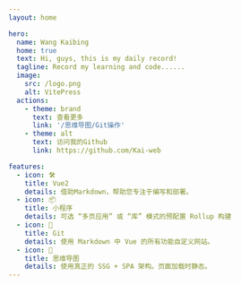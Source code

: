 ```yaml
---
layout: home

hero:
  name: Wang Kaibing
  home: true
  text: Hi, guys, this is my daily record!
  tagline: Record my learning and code......
  image:
    src: /logo.png
    alt: VitePress
  actions:
    - theme: brand
      text: 查看更多
      link: '/思维导图/Git操作'
    - theme: alt
      text: 访问我的Github
      link: https://github.com/Kai-web

features:
  - icon: 🛠️
    title: Vue2
    details: 借助Markdown，帮助您专注于编写和部署。
  - icon: 📦
    title: 小程序
    details: 可选 “多页应用” 或 “库” 模式的预配置 Rollup 构建
  - icon: 🔩
    title: Git
    details: 使用 Markdown 中 Vue 的所有功能自定义网站。
  - icon: 🔑
    title: 思维导图
    details: 使用真正的 SSG + SPA 架构。页面加载时静态。
---
```


<script setup>
  import { onMounted } from 'vue'
  alert('站点部署在Gihub（搜索引擎无法收录），国内访问较慢，请耐心等待。')

  // features跳转
  //import menu1Sidebar from "./.vitepress/menu1Sidebar";
  onMounted(() => {
      const cards = document.getElementsByTagName('article')
      for (let i=0; i<cards.length; i++){
        cards[i].classList.add('article')
        let title = cards[i].childNodes[1].innerHTML
        cards[i].addEventListener('click',()=> {
          window.location.replace(menu1Sidebar.find(x => x.text === title).items[0].link.replace(/.md/g,'.html'))
        })
      }
    })
</script>

<style>
    :root {
        --vp-home-hero-name-color: transparent;
        --vp-home-hero-name-background: -webkit-linear-gradient(120deg, #bd34fe, #41d1ff);
        --vp-home-hero-image-background-image: linear-gradient(-45deg,#bd34fe 50%,#4c09b9 50%);
        --vp-home-hero-image-filter: blur(40px);
    }
    .article:hover {
      cursor: pointer;
      -webkit-transition-duration: 0.3s;
      transition-duration: 0.3s;
      -webkit-transition-property: box-shadow, transform;
      transition-property: box-shadow, transform;
      -webkit-box-shadow: #ccc 0px 10px 10px;
      -moz-box-shadow: #ccc 0px 10px 10px;
      box-shadow: #ccc 0px 10px 10px;
    }
</style>

